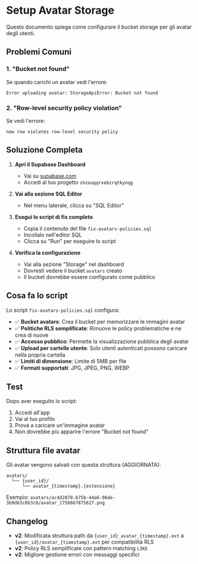 # Setup Avatar Storage

Questo documento spiega come configurare il bucket storage per gli avatar degli utenti.

## Problemi Comuni

### 1. "Bucket not found"
Se quando carichi un avatar vedi l'errore:
```
Error uploading avatar: StorageApiError: Bucket not found
```

### 2. "Row-level security policy violation"
Se vedi l'errore:
```
new row violates row-level security policy
```

## Soluzione Completa

1. **Apri il Supabase Dashboard**
   - Vai su [supabase.com](https://supabase.com)
   - Accedi al tuo progetto `shzouqqrxebzrqtkynqg`

2. **Vai alla sezione SQL Editor**
   - Nel menu laterale, clicca su "SQL Editor"

3. **Esegui lo script di fix completo**
   - Copia il contenuto del file `fix-avatars-policies.sql`
   - Incollalo nell'editor SQL
   - Clicca su "Run" per eseguire lo script

4. **Verifica la configurazione**
   - Vai alla sezione "Storage" nel dashboard
   - Dovresti vedere il bucket `avatars` creato
   - Il bucket dovrebbe essere configurato come pubblico

## Cosa fa lo script

Lo script `fix-avatars-policies.sql` configura:

- ✅ **Bucket avatars**: Crea il bucket per memorizzare le immagini avatar
- ✅ **Politiche RLS semplificate**: Rimuove le policy problematiche e ne crea di nuove
- ✅ **Accesso pubblico**: Permette la visualizzazione pubblica degli avatar
- ✅ **Upload per cartelle utente**: Solo utenti autenticati possono caricare nella propria cartella
- ✅ **Limiti di dimensione**: Limite di 5MB per file
- ✅ **Formati supportati**: JPG, JPEG, PNG, WEBP

## Test

Dopo aver eseguito lo script:

1. Accedi all'app
2. Vai al tuo profilo
3. Prova a caricare un'immagine avatar
4. Non dovrebbe più apparire l'errore "Bucket not found"

## Struttura file avatar

Gli avatar vengono salvati con questa struttura (AGGIORNATA):
```
avatars/
  └── {user_id}/
      └── avatar_{timestamp}.{estensione}
```

Esempio: `avatars/ac4d2878-b75b-44a6-96de-3b9d63c8b3c8/avatar_1756667875627.png`

## Changelog

- **v2**: Modificata struttura path da `{user_id}_avatar_{timestamp}.ext` a `{user_id}/avatar_{timestamp}.ext` per compatibilità RLS
- **v2**: Policy RLS semplificate con pattern matching `LIKE`
- **v2**: Migliore gestione errori con messaggi specifici